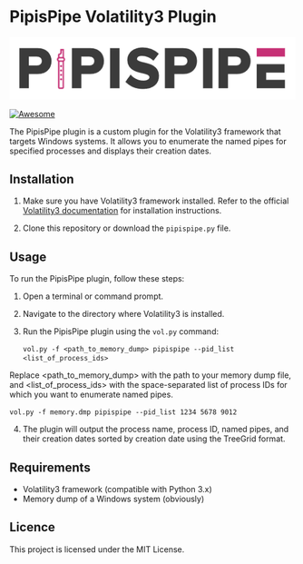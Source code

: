 # PipisPipe Volatility3 Plugin

<img src="https://github.com/nov3mb3r/PipisPipe/blob/main/PipisPipeLogo.png">

[![Awesome](https://awesome.re/badge.svg)](https://awesome.re)

The PipisPipe plugin is a custom plugin for the Volatility3 framework that targets Windows systems. It allows you to enumerate the named pipes for specified processes and displays their creation dates.

## Installation

1. Make sure you have Volatility3 framework installed. Refer to the official [Volatility3 documentation](https://github.com/volatilityfoundation/volatility3) for installation instructions.

2. Clone this repository or download the `pipispipe.py` file.

## Usage

To run the PipisPipe plugin, follow these steps:

1. Open a terminal or command prompt.

2. Navigate to the directory where Volatility3 is installed.

3. Run the PipisPipe plugin using the `vol.py` command:

   ```shell
   vol.py -f <path_to_memory_dump> pipispipe --pid_list <list_of_process_ids>
   ```
Replace <path_to_memory_dump> with the path to your memory dump file, and <list_of_process_ids> with the space-separated list of process IDs for which you want to enumerate named pipes.
  
  ```shell
  vol.py -f memory.dmp pipispipe --pid_list 1234 5678 9012
  ```
4. The plugin will output the process name, process ID, named pipes, and their creation dates sorted by creation date using the TreeGrid format.

## Requirements 
- Volatility3 framework (compatible with Python 3.x)
- Memory dump of a Windows system (obviously)

## Licence
This project is licensed under the MIT License.
